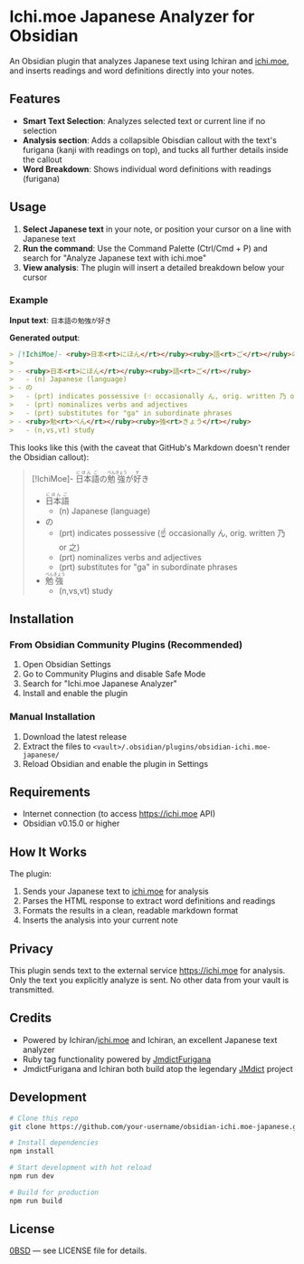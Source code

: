 # Ichi.moe Japanese Analyzer for Obsidian

An Obsidian plugin that analyzes Japanese text using Ichiran and [ichi.moe](https://ichi.moe), and inserts readings and word definitions directly into your notes.

## Features

- **Smart Text Selection**: Analyzes selected text or current line if no selection
- **Analysis section**: Adds a collapsible Obisdian callout with the text's furigana (kanji with readings on top), and tucks all further details inside the callout
- **Word Breakdown**: Shows individual word definitions with readings (furigana)

## Usage

1. **Select Japanese text** in your note, or position your cursor on a line with Japanese text
2. **Run the command**: Use the Command Palette (Ctrl/Cmd + P) and search for "Analyze Japanese text with ichi.moe"
3. **View analysis**: The plugin will insert a detailed breakdown below your cursor

### Example

**Input text**: `日本語の勉強が好き`

**Generated output**:

```markdown
> [!IchiMoe]- <ruby>日本<rt>にほん</rt></ruby><ruby>語<rt>ご</rt></ruby>の<ruby>勉<rt>べん</rt></ruby><ruby>強<rt>きょう</rt></ruby>が<ruby>好<rt>す</rt></ruby>き
>
> - <ruby>日本<rt>にほん</rt></ruby><ruby>語<rt>ご</rt></ruby>
>   - (n) Japanese (language)
> - の
>   - (prt) indicates possessive (☝️ occasionally ん, orig. written 乃 or 之)
>   - (prt) nominalizes verbs and adjectives
>   - (prt) substitutes for "ga" in subordinate phrases
> - <ruby>勉<rt>べん</rt></ruby><ruby>強<rt>きょう</rt></ruby>
>   - (n,vs,vt) study
```

This looks like this (with the caveat that GitHub's Markdown doesn't render the Obsidian callout):

> [!IchiMoe]- <ruby>日本<rt>にほん</rt></ruby><ruby>語<rt>ご</rt></ruby>の<ruby>勉<rt>べん</rt></ruby><ruby>強<rt>きょう</rt></ruby>が<ruby>好<rt>す</rt></ruby>き
>
> - <ruby>日本<rt>にほん</rt></ruby><ruby>語<rt>ご</rt></ruby>
>   - (n) Japanese (language)
> - の
>   - (prt) indicates possessive (☝️ occasionally ん, orig. written 乃 or 之)
>   - (prt) nominalizes verbs and adjectives
>   - (prt) substitutes for "ga" in subordinate phrases
> - <ruby>勉<rt>べん</rt></ruby><ruby>強<rt>きょう</rt></ruby>
>   - (n,vs,vt) study

## Installation

### From Obsidian Community Plugins (Recommended)

1. Open Obsidian Settings
2. Go to Community Plugins and disable Safe Mode
3. Search for "Ichi.moe Japanese Analyzer"
4. Install and enable the plugin

### Manual Installation

1. Download the latest release
2. Extract the files to `<vault>/.obsidian/plugins/obsidian-ichi.moe-japanese/`
3. Reload Obsidian and enable the plugin in Settings

## Requirements

- Internet connection (to access https://ichi.moe API)
- Obsidian v0.15.0 or higher

## How It Works

The plugin:

1. Sends your Japanese text to [ichi.moe](https://ichi.moe) for analysis
2. Parses the HTML response to extract word definitions and readings
3. Formats the results in a clean, readable markdown format
4. Inserts the analysis into your current note

## Privacy

This plugin sends text to the external service https://ichi.moe for analysis. Only the text you explicitly analyze is sent. No other data from your vault is transmitted.

## Credits

- Powered by Ichiran/[ichi.moe](https://ichi.moe) and Ichiran, an excellent Japanese text analyzer
- Ruby tag functionality powered by [JmdictFurigana](https://github.com/Doublevil/JmdictFurigana)
- JmdictFurigana and Ichiran both build atop the legendary [JMdict](https://en.wikipedia.org/wiki/JMdict) project

## Development

```bash
# Clone this repo
git clone https://github.com/your-username/obsidian-ichi.moe-japanese.git

# Install dependencies
npm install

# Start development with hot reload
npm run dev

# Build for production
npm run build
```

## License

[0BSD](https://choosealicense.com/licenses/0bsd/) — see LICENSE file for details.

